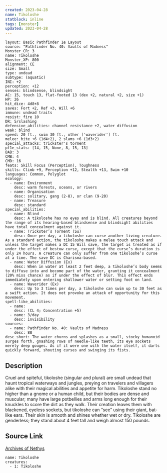 ```yaml
---
created: 2023-04-28
name: Tikoloshe
statblock: inline
tags: [monster]
updated: 2023-04-28
---
```

```statblock
layout: Basic Pathfinder 1e Layout
source: "Pathfinder No. 40: Vaults of Madness"
Monster_CR: 3
name: Tikoloshe
Monster_XP: 800
alignment: CE
size: Small
type: undead
subtype: (aquatic)
INI: +2
perception: +12
senses: blindsense, blindsight
AC: 15, touch 13, flat-footed 13 (dex +2, natural +2, size +1)
HP: 26
hit_dice: 4d8+8
saves: Fort +2, Ref +3, Will +6
immune: undead traits
resist: fire 10
DR: 5/slashing
defensive_abilities: channel resistance +2, water diffusion
weak: blind
speed: 20 ft., swim 30 ft., other ['waverider'] ft.
melee: bite +6 (1d4+2), 2 slams +6 (1d3+2)
special_attacks: trickster's torment
pf1e_stats: [14, 15, None, 8, 15, 13]
BAB: 3
CMB: 4
CMD: 16
feats: Skill Focus (Perception), Toughness
skills: Climb +9, Perception +12, Stealth +13, Swim +10
languages: Common, Polyglot
ecology:
  - name: Environment
    desc: warm forests, oceans, or rivers
  - name: Organisation
    desc: solitary, gang (2-8), or clan (9-20)
  - name: Treasure
    desc: standard
special_abilities:
  - name: Blind
    desc: A tikoloshe has no eyes and is blind. All creatures beyond the range of its hearing-based blindsense and blindsight abilities have total concealment against it.
  - name: Trickster’s Torment (Su)
    desc: Once per day, a tikoloshe can curse another living creature. As a standard action, the tikoloshe makes a melee touch attack and unless the target makes a DC 15 Will save, the target is treated as if under the effect of bestow curse, except that the curse’s duration is only 24 hours. A creature can only suffer from one tikoloshe’s curse at a time. The save DC is Charisma-based.
  - name: Water Diffusion (Ex)
    desc: When in water at least 2 feet deep, a tikoloshe’s body seems to diffuse into and become part of the water, granting it concealment (20% miss chance) as if under the effect of blur. This effect ends immediately upon entering shallower water or setting foot on land.
  - name: Waverider (Ex)
    desc: Up to 3 times per day, a tikoloshe can swim up to 30 feet as a swift action. It does not provoke an attack of opportunity for this movement.
spell-like_abilities:
  - name:
    desc: (CL 4; Concentration +5)
  - name: 3/day
    desc: invisibility
sources:
  - name: Pathfinder No. 40: Vaults of Madness
    desc: 88
desc_short: The water churns and splashes as a small, stocky humanoid surges forth, gnashing rows of needle-like teeth, its eye sockets merely deep gouges. As if it were one with the water itself, it darts quickly forward, shouting curses and swinging its fists.
```
## Description
Cruel and spiteful, tikoloshe (singular and plural) are small undead that haunt tropical waterways and jungles, preying on travelers and villagers alike with their magical abilities and appetite for harm. Tikoloshe stand no higher than a gnome or a human child, but their bodies are dense and muscular; many have large potbellies and arms long enough for their knuckles to score the dirt as they walk. Their creation leaves them with blackened, eyeless sockets, but tikoloshe can “see” using their giant, bat-like ears. Their skin is smooth and shines whether wet or dry. Tikoloshe are genderless; they stand about 4 feet tall and weigh almost 150 pounds.
## Source Link
[Archives of Nethys](https://aonprd.com/MonsterDisplay.aspx?ItemName=Tikoloshe)
```encounter-table
name: Tikoloshe
creatures:
  - 1: Tikoloshe
```
